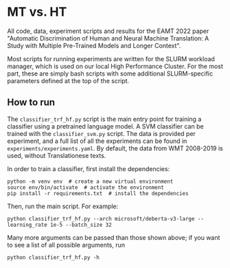 # MT vs. HT
All code, data, experiment scripts and results for the EAMT 2022 paper "Automatic
Discrimination of Human and Neural Machine Translation: A Study with Multiple
Pre-Trained Models and Longer Context".

Most scripts for running experiments are written for the SLURM workload manager, which
is used on our local High Performance Cluster. For the most part, these are simply bash
scripts with some additional SLURM-specific parameters defined at the top of the script.

## How to run
The `classifier_trf_hf.py` script is the main entry point for training a classifier
using a pretrained language model. A SVM classifier can be trained with the
`classifier_svm.py` script. The data is provided per experiment, and a full list of all
the experiments can be found in `experiments/experiments.yaml`. By default, the data
from WMT 2008-2019 is used, without Translationese texts.

In order to train a classifier, first install the dependencies:

```shell
python -m venv env  # create a new virtual environment
source env/bin/activate  # activate the environment
pip install -r requirements.txt  # install the dependencies
```

Then, run the main script. For example:

```shell
python classifier_trf_hf.py --arch microsoft/deberta-v3-large --learning_rate 1e-5 --batch_size 32
```

Many more arguments can be passed than those shown above; if you want to see a list of
all possible arguments, run

```shell
python classifier_trf_hf.py -h
```
